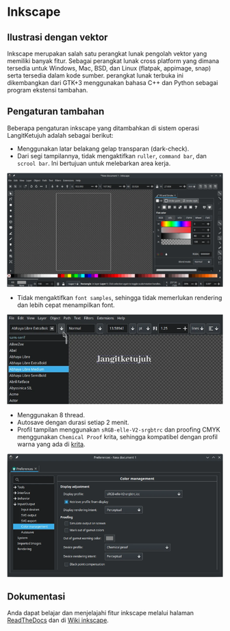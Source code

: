 # Inkscape

## Ilustrasi dengan vektor

Inkscape merupakan salah satu perangkat lunak pengolah vektor yang memiliki banyak fitur. Sebagai perangkat lunak cross platform yang dimana tersedia untuk Windows, Mac, BSD, dan Linux (flatpak, appimage, snap) serta tersedia dalam kode sumber. perangkat lunak terbuka ini dikembangkan dari GTK+3 menggunakan bahasa C++ dan Python sebagai program ekstensi tambahan.

## Pengaturan tambahan

Beberapa pengaturan inkscape yang ditambahkan di sistem operasi LangitKetujuh adalah sebagai berikut:

- Menggunakan latar belakang gelap transparan (dark-check).
- Dari segi tampilannya, tidak mengaktifkan `ruller`, `command bar`, dan `scrool bar`. Ini bertujuan untuk melebarkan area kerja.

![Inkscape LangitKetujuh OS](../../media/image/inkscape-langitketujuh-id-1.webp)

- Tidak mengaktifkan `font samples`, sehingga tidak memerlukan rendering dan lebih cepat menampilkan font.

![Inkscape LangitKetujuh OS](../../media/image/inkscape-langitketujuh-id-2.webp)

- Menggunakan 8 thread.
- Autosave dengan durasi setiap 2 menit.
- Profil tampilan menggunakan `sRGB-elle-V2-srgbtrc` dan proofing CMYK menggunakan `Chemical Proof` krita, sehingga kompatibel dengan profil warna yang ada di [krita](krita.md).

![Inkscape LangitKetujuh OS](../../media/image/inkscape-langitketujuh-id-3.webp)

## Dokumentasi

Anda dapat belajar dan menjelajahi fitur inkscape melalui halaman [ReadTheDocs](https://inkscape-manuals.readthedocs.io/en/latest) dan di [Wiki inkscape](https://wiki.inkscape.org/wiki/index.php/Inkscape).
